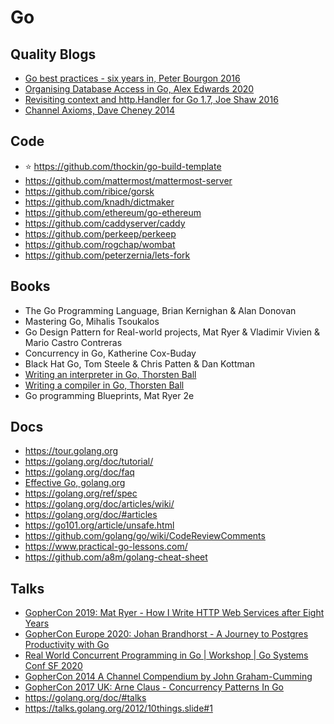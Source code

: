 # Go

## Quality Blogs

- [Go best practices - six years in, Peter Bourgon 2016](https://peter.bourgon.org/go-best-practices-2016/#repository-structure)
- [Organising Database Access in Go, Alex Edwards 2020](https://www.alexedwards.net/blog/organising-database-access)
- [Revisiting context and http.Handler for Go 1.7, Joe Shaw 2016](https://www.joeshaw.org/revisiting-context-and-http-handler-for-go-17/)
- [Channel Axioms, Dave Cheney 2014](https://dave.cheney.net/2014/03/19/channel-axioms)

## Code

* ⭐️ https://github.com/thockin/go-build-template
* https://github.com/mattermost/mattermost-server
* https://github.com/ribice/gorsk
* https://github.com/knadh/dictmaker
* https://github.com/ethereum/go-ethereum
* https://github.com/caddyserver/caddy
* https://github.com/perkeep/perkeep
* https://github.com/rogchap/wombat
* https://github.com/peterzernia/lets-fork

## Books

* The Go Programming Language, Brian Kernighan & Alan Donovan
* Mastering Go, Mihalis Tsoukalos
* Go Design Pattern for Real-world projects, Mat Ryer & Vladimir Vivien & Mario Castro Contreras
* Concurrency in Go, Katherine Cox-Buday
* Black Hat Go, Tom Steele & Chris Patten & Dan Kottman
* [Writing an interpreter in Go, Thorsten Ball](https://interpreterbook.com/)
* [Writing a compiler in Go, Thorsten Ball](https://compilerbook.com/)
* Go programming Blueprints, Mat Ryer 2e

## Docs

- https://tour.golang.org
- https://golang.org/doc/tutorial/
- https://golang.org/doc/faq
- [Effective Go, golang.org](https://golang.org/doc/effective_go)
- https://golang.org/ref/spec
- https://golang.org/doc/articles/wiki/
- https://golang.org/doc/#articles
- https://go101.org/article/unsafe.html 
- https://github.com/golang/go/wiki/CodeReviewComments
- https://www.practical-go-lessons.com/
- https://github.com/a8m/golang-cheat-sheet

## Talks
* [GopherCon 2019: Mat Ryer - How I Write HTTP Web Services after Eight Years](https://www.youtube.com/watch?v=rWBSMsLG8po)
* [GopherCon Europe 2020: Johan Brandhorst - A Journey to Postgres Productivity with Go](https://www.youtube.com/watch?v=ZRUEJX1fqYc)
* [Real World Concurrent Programming in Go | Workshop | Go Systems Conf SF 2020](https://www.youtube.com/watch?v=r7qm6ZrxYIE)
* [GopherCon 2014 A Channel Compendium by John Graham-Cumming](https://www.youtube.com/watch?v=SmoM1InWXr0)
* [GopherCon 2017 UK: Arne Claus - Concurrency Patterns In Go](https://www.youtube.com/watch?v=YEKjSzIwAdA)
* https://golang.org/doc/#talks
* https://talks.golang.org/2012/10things.slide#1
